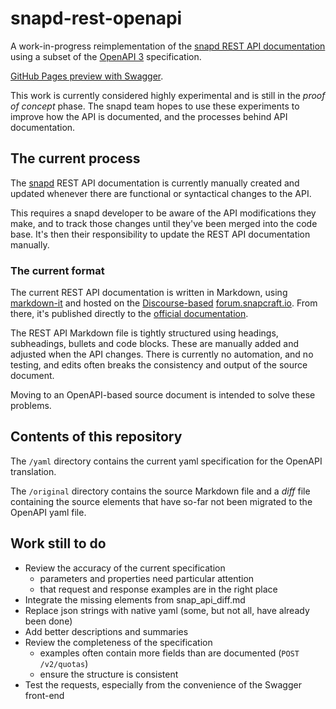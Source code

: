 <!--
    SPDX-FileCopyrightText: © 2025 Canonical Ltd
    SPDX-License-Identifier: GPL-3.0
-->

# snapd-rest-openapi

A work-in-progress reimplementation of the [snapd REST API documentation](https://snapcraft.io/docs/snapd-api) using a subset of the [OpenAPI 3](https://swagger.io/specification/) specification.

[GitHub Pages preview with Swagger](https://degville.github.io/snapd-rest-openapi/).

This work is currently considered highly experimental and is still in the _proof of concept_ phase. The snapd team hopes to use these experiments to improve how the API is documented, and the processes behind API documentation. 

## The current process

The [snapd](https://github.com/canonical/snapd/) REST API documentation is currently manually created and updated whenever there are functional or syntactical changes to the API.

This requires a snapd developer to be aware of the API modifications they make, and to track those changes until they've been merged into the code base. It's then their responsibility to update the REST API documentation manually.

### The current format

The current REST API documentation is written in Markdown, using [markdown-it](https://github.com/markdown-it/markdown-it) and hosted on the [Discourse-based](https://www.discourse.org/) [forum.snapcraft.io](https://forum.snapcraft.io/t/snapd-rest-api/17954). From there, it's published directly to the [official documentation](https://snapcraft.io/docs).

The REST API Markdown file is tightly structured using headings, subheadings, bullets and code blocks. These are manually added and adjusted when the API changes. There is currently no automation, and no testing, and edits often breaks the consistency and output of the source document.

Moving to an OpenAPI-based source document is intended to solve these problems.

## Contents of this repository

The `/yaml` directory contains the current yaml specification for the OpenAPI translation.

The `/original` directory contains the source Markdown file and a _diff_ file containing the source elements that have so-far not been migrated to the OpenAPI yaml file.

## Work still to do

- Review the accuracy of the current specification
  - parameters and properties need particular attention 
  - that request and response examples are in the right place
- Integrate the missing elements from snap_api_diff.md
- Replace json strings with native yaml (some, but not all, have already been done)
- Add better descriptions and summaries
- Review the completeness of the specification
  - examples often contain more fields than are documented (`POST /v2/quotas`)
  - ensure the structure is consistent
- Test the requests, especially from the convenience of the Swagger front-end
